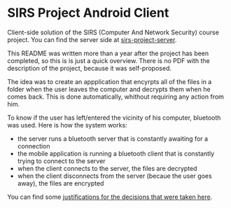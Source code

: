 # SIRS Project Android Client

Client-side solution of the SIRS (Computer And Network Security) course project. You can find the server side at [sirs-project-server](https://github.com/iluxonchik/sirs-project-server).

This README was written more than a year after the project has been completed, so this is is just a quick overview. There
is no PDF with the description of the project, because it was self-proposed.

The idea was to create an appplication that encyrpts all of the files in a folder when the user leaves the computer and
decrypts them when he comes back. This is done automatically, whithout requiring any action from him.

To know if the user has left/entered the vicinity of his computer, bluetooth was used. Here is how the system works:

* the server runs a bluetooth server that is constantly awaiting for a connection
* the mobile application is running a bluetooth client that is constantly trying to connect to the server
* when the client connects to the server, the files are decrypted
* when the client disconnects from the server (becaue the user goes away), the files are encrypted

You can find some [justifications for the decisions that were taken here](https://github.com/iluxonchik/sirs-project-server/blob/master/docs/notes/notes.md).
